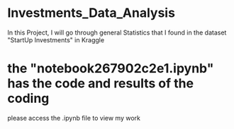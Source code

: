 # Investments_Data_Analysis
In this Project, I will go through general Statistics that I found in the dataset "StartUp Investments" in Kraggle 
# the "notebook267902c2e1.ipynb" has the code and results of the coding
please access the .ipynb file to view my work
